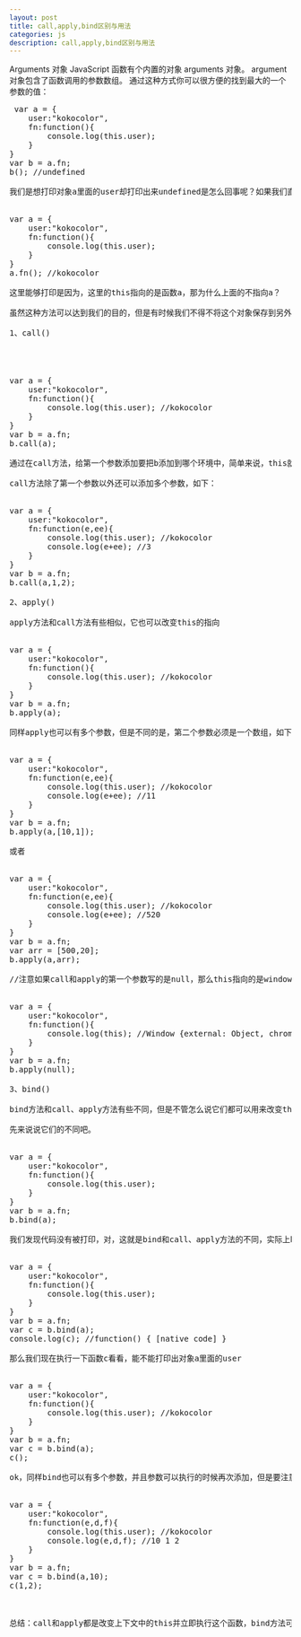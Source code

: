 ```yaml
---
layout: post
title: call,apply,bind区别与用法
categories: js
description: call,apply,bind区别与用法
---
```

 Arguments 对象
JavaScript 函数有个内置的对象 arguments 对象。
argument 对象包含了函数调用的参数数组。
通过这种方式你可以很方便的找到最大的一个参数的值：
 
 
<pre>
 var a = {
    user:"kokocolor",
    fn:function(){
        console.log(this.user);
    }
}
var b = a.fn;
b(); //undefined

我们是想打印对象a里面的user却打印出来undefined是怎么回事呢？如果我们直接执行a.fn()是可以的。


var a = {
    user:"kokocolor",
    fn:function(){
        console.log(this.user);
    }
}
a.fn(); //kokocolor

这里能够打印是因为，这里的this指向的是函数a，那为什么上面的不指向a？ 

虽然这种方法可以达到我们的目的，但是有时候我们不得不将这个对象保存到另外的一个变量中，那么就可以通过以下方法。

1、call()

　　


var a = {
    user:"kokocolor",
    fn:function(){
        console.log(this.user); //kokocolor
    }
}
var b = a.fn;
b.call(a);

通过在call方法，给第一个参数添加要把b添加到哪个环境中，简单来说，this就会指向那个对象。

call方法除了第一个参数以外还可以添加多个参数，如下：


var a = {
    user:"kokocolor",
    fn:function(e,ee){
        console.log(this.user); //kokocolor
        console.log(e+ee); //3
    }
}
var b = a.fn;
b.call(a,1,2);

2、apply()

apply方法和call方法有些相似，它也可以改变this的指向


var a = {
    user:"kokocolor",
    fn:function(){
        console.log(this.user); //kokocolor
    }
}
var b = a.fn;
b.apply(a);

同样apply也可以有多个参数，但是不同的是，第二个参数必须是一个数组，如下：


var a = {
    user:"kokocolor",
    fn:function(e,ee){
        console.log(this.user); //kokocolor
        console.log(e+ee); //11
    }
}
var b = a.fn;
b.apply(a,[10,1]);

或者


var a = {
    user:"kokocolor",
    fn:function(e,ee){
        console.log(this.user); //kokocolor
        console.log(e+ee); //520
    }
}
var b = a.fn;
var arr = [500,20];
b.apply(a,arr);

//注意如果call和apply的第一个参数写的是null，那么this指向的是window对象


var a = {
    user:"kokocolor",
    fn:function(){
        console.log(this); //Window {external: Object, chrome: Object, document: document, a: Object, speechSynthesis: SpeechSynthesis…}
    }
}
var b = a.fn;
b.apply(null);

3、bind()

bind方法和call、apply方法有些不同，但是不管怎么说它们都可以用来改变this的指向。

先来说说它们的不同吧。


var a = {
    user:"kokocolor",
    fn:function(){
        console.log(this.user);
    }
}
var b = a.fn;
b.bind(a);

我们发现代码没有被打印，对，这就是bind和call、apply方法的不同，实际上bind方法返回的是一个修改过后的函数。


var a = {
    user:"kokocolor",
    fn:function(){
        console.log(this.user);
    }
}
var b = a.fn;
var c = b.bind(a);
console.log(c); //function() { [native code] }

那么我们现在执行一下函数c看看，能不能打印出对象a里面的user


var a = {
    user:"kokocolor",
    fn:function(){
        console.log(this.user); //kokocolor
    }
}
var b = a.fn;
var c = b.bind(a);
c();

ok，同样bind也可以有多个参数，并且参数可以执行的时候再次添加，但是要注意的是，参数是按照形参的顺序进行的。


var a = {
    user:"kokocolor",
    fn:function(e,d,f){
        console.log(this.user); //kokocolor
        console.log(e,d,f); //10 1 2
    }
}
var b = a.fn;
var c = b.bind(a,10);
c(1,2);

 

总结：call和apply都是改变上下文中的this并立即执行这个函数，bind方法可以让对应的函数想什么时候调就什么时候调用，并且可以将参数在执行的时候添加，这是它们的区别，根据自己的实际情况来选择使用。
 
</pre>
 
 
 
